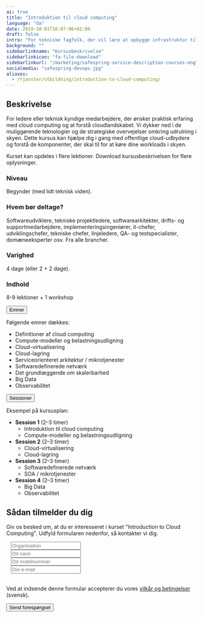 ```yaml
---
ai: true
title: "Introduktion til cloud computing"
language: "da"
date: 2019-10-01T16:07:06+02:00
draft: false
intro: "For tekniske fagfolk, der vil lære at opbygge infrastruktur til skyen."
background: ""
sidebarlinkname: "Kursusbeskrivelse"
sidebarlinkicon: "fa-file-download"
sidebarlinkurl: "/marketing/safespring-service-description-courses-english.pdf"
socialmedia: "safespring-devops.jpg"
aliases:
  - /tjanster/utbildning/introduction-to-cloud-computing/
---
```

## Beskrivelse

For ledere eller teknisk kyndige medarbejdere, der ønsker praktisk erfaring med cloud computing og at forstå cloudlandskabet. Vi dykker ned i de muliggørende teknologier og de strategiske overvejelser omkring udrulning i skyen. Dette kursus kan hjælpe dig i gang med offentlige cloud-udbydere og forstå de komponenter, der skal til for at køre dine workloads i skyen.

Kurset kan opdeles i flere lektioner. Download kursusbeskrivelsen for flere oplysninger.

### Niveau

Begynder (med lidt teknisk viden).

### Hvem bør deltage?

Softwareudviklere, tekniske projektledere, softwarearkitekter, drifts- og supportmedarbejdere, implementeringsingeniører, it-chefer, udviklingschefer, tekniske chefer, linjeledere, QA- og testspecialister, domæneeksperter osv. Fra alle brancher.

### Varighed

4 dage (eller 2 + 2 dage).

### Indhold

8-9 lektioner + 1 workshop

<div class="accordion-box">
<button class="accordion">Emner</button>
<div class="panel content-body">
<p>Følgende emner dækkes:</p>
<ul>
<li>Definitioner af cloud computing</li>
<li>Compute-modeller og belastningsudligning</li>
<li>Cloud-virtualisering</li>
<li>Cloud-lagring</li>
<li>Serviceorienteret arkitektur / mikrotjenester</li>
<li>Softwaredefinerede netværk</li>
<li>Det grundlæggende om skalerbarhed</li>
<li>Big Data</li>
<li>Observabilitet</li>
</ul>
<div class="pb-3"> </div>
</div>
</div>

<div class="accordion-box">
<button class="accordion">Sessioner</button>
<div class="panel content-body">
<p>Eksempel på kursusplan:</p>
<ul>
<li><b>Session 1</b> (2–3 timer)
<ul>
<li>Introduktion til cloud computing</li>
<li>Compute-modeller og belastningsudligning</li>
</ul></li>
<li><b>Session 2</b> (2–3 timer)
<ul>
<li>Cloud-virtualisering</li>
<li>Cloud-lagring</li>
</ul></li>
<li><b>Session 3</b> (2–3 timer)
<ul>
<li>Softwaredefinerede netværk</li>
<li>SOA / mikrotjenester</li>
</ul></li>
<li><b>Session 4</b> (2–3 timer)
<ul>
<li>Big Data</li>
<li>Observabilitet</li>
</ul></li>
</ul>
<div class="pb-3"> </div>
</div>
</div>

<script>
var acc = document.getElementsByClassName("accordion");
var i;

for (i = 0; i < acc.length; i++) {
  acc[i].addEventListener("click", function() {
    this.classList.toggle("active-utbildning");
    var panel = this.nextElementSibling;
    if (panel.style.maxHeight) {
      panel.style.maxHeight = null;
    } else {
      panel.style.maxHeight = panel.scrollHeight + "px";
    }
  });
}
</script>

## Sådan tilmelder du dig

Giv os besked om, at du er interesseret i kurset "Introduction to Cloud Computing". Udfyld formularen nedenfor, så kontakter vi dig.

<script src="//twitter.github.io/typeahead.js/releases/latest/typeahead.bundle.js"></script>
<style>
  .twitter-typeahead .tt-hint{color:#195f8c}.twitter-typeahead .tt-menu{max-height:300px;overflow:auto;border:1px solid #195f8c;border-top:none;border-radius:0 0 25px 25px;width:298px;margin:-7px 0 0 -52px}.twitter-typeahead .tt-suggestion{background-color:#fafefe;padding:5px 10px;color:#323232}.tt-suggestion:first-child{margin:7px 0 0 0;padding-top:10px}.tt-suggestion:last-child{padding-bottom:20px}.twitter-typeahead .tt-suggestion:hover{background-color:#fafefe;color:#195f8c}
</style>
<script>
  jQuery(document).ready(function(){var t=null,a=jQuery("#up-client-name-input");if(a.length){var i=jQuery("<input type='hidden' name='Client.dunsNo' />"),e=jQuery("<b id='up-client-spinner' class='fa fa-refresh fa-spin' />");e.hide(),a.after(i),a.after(e),a.typeahead({hint:!0,highlight:!0,minLength:3},{name:"clients",limit:25,source:function(e,n,a){t&&clearTimeout(t),t=setTimeout(function(){$.ajax({type:"GET",url:"https://power.upsales.com/api/external/soliditet/clientSearch?name="+e,success:function(e){a(e.data)},error:function(e){}})},200)},templates:{suggestion:function(e){return"<div><div>"+e.name+"</div><span style='color: #323232; font-size: 10px;'>"+e.city+"</span></div>"}}}).bind("typeahead:autocompleted",function(e,n){a.typeahead("val",n.name),i.val(n.dunsNo),a.blur()}).bind("typeahead:select",function(e,n){a.typeahead("val",n.name),i.val(n.dunsNo)}).bind("typeahead:cursorchange",function(e,n){a.typeahead("val",n.name),i.val(n.dunsNo)}).on("typeahead:asyncrequest",function(){e.show()}).on("typeahead:asynccancel typeahead:asyncreceive",function(){e.hide()})}});
</script>
<form id="up-form" name="form_9549ue770a5b7152b4b9796393b0943084e71" action="https://power.upsales.com/api/external/formSubmit" method="POST">
  <div class="form"><i class="fas fa-briefcase"></i>&nbsp;&nbsp;&nbsp;<input maxlength="512" type="text" id="up-client-name-input" name="Client.name" required="" placeholder="Organisation"></div>
  <div class="form"><i class="fas fa-user-tie"></i>&nbsp;&nbsp;&nbsp;<input maxlength="512" type="text" name="Contact.name" required="" placeholder="Dit navn"></div>
  <div class="form"><i class="fas fa-mobile-alt"></i>&nbsp;&nbsp;&nbsp;<input maxlength="512" type="text" name="Contact.cellPhone" required="" placeholder="Dit mobilnummer"></div>
  <div class="form"><i class="fas fa-envelope"></i>&nbsp;&nbsp;&nbsp;<input maxlength="512" type="email" id="up-email-input" autocomplete="off" name="Contact.email" required="required" placeholder="Din e-mail"></div>
  <input type="hidden" value="Introduction to Cloud Computing" name="Extra.1570014130220" checked>
	<!-- REQUIRED FIELDS -->
  <input type="hidden" name="formCid" value="9549">
	<input type="hidden" name="formId" value="9549ue770a5b7152b4b9796393b0943084e71">
	<input type="hidden" name="isFrame" value="false">
	<input type="text" value="" name="validation" style="display: none;">
	<!-- END OF REQUIRED FIELDS -->
  <br>
	<p>Ved at indsende denne formular accepterer du vores <a href="/dokument/personuppgiftshantering/" target="_blank">vilkår og betingelser</a> (svensk).</p>
	<button type="submit" class="button">Send forespørgsel</button>
</form>
<script>(function(){var form = document.getElementById("up-form");if(form) {form.addEventListener("submit", function(ev) {var button = ev.target.querySelector("button[type=submit]");if(button) {button.disabled = true;}});}})();</script>